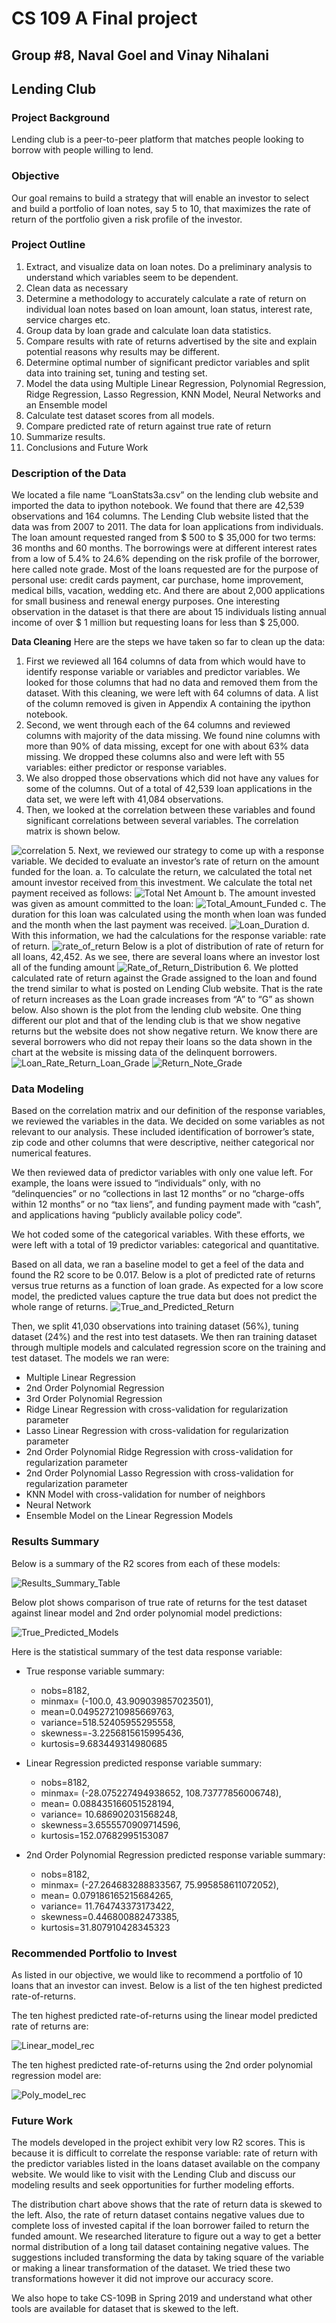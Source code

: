 # CS 109 A Final project
## Group #8, Naval Goel and Vinay Nihalani
## Lending Club
### Project Background

Lending club is a peer-to-peer platform that matches people looking to borrow with people willing to lend. 


### Objective

Our goal remains to build a strategy that will enable an investor to select and build a portfolio of loan notes, say 5 to 10, that maximizes the rate of return of the portfolio given a risk profile of the investor.

### Project Outline
1.	Extract, and visualize data on loan notes. Do a preliminary analysis to understand which variables seem to be dependent. 
2.	Clean data as necessary 
3.	Determine a methodology to accurately calculate a rate of return on individual loan notes based on loan amount, loan status, interest rate, service charges etc.
4.	Group data by loan grade and calculate loan data statistics.  
5.	Compare results with rate of returns advertised by the site and explain potential reasons why results may be different.
6.	Determine optimal number of significant predictor variables and split data into training set, tuning and testing set.
7.	Model the data using Multiple Linear Regression, Polynomial Regression, Ridge Regression, Lasso Regression, KNN Model, Neural Networks and an Ensemble model
8.	Calculate test dataset scores from all models.
9.	Compare predicted rate of return against true rate of return
10.	Summarize results.
11.	Conclusions and Future Work

### Description of the Data
We located a file name “LoanStats3a.csv” on the lending club website and imported the data to ipython notebook. We found that there are 42,539 observations and 164 columns. The Lending Club website listed that the data was from 2007 to 2011. 
The data for loan applications from individuals.  The loan amount requested ranged from $ 500 to $ 35,000 for two terms: 36 months and 60 months.  The borrowings were at different interest rates from a low of 5.4% to 24.6% depending on the risk profile of the borrower, here called note grade. Most of the loans requested are for the purpose of personal use: credit cards payment, car purchase, home improvement, medical bills, vacation, wedding etc. And there are about 2,000 applications for small business and renewal energy purposes. One interesting observation in the dataset is that there are about 15 individuals listing annual income of over $ 1 million but requesting loans for less than $ 25,000. 

**Data Cleaning**
Here are the steps we have taken so far to clean up the data:
1.	First we reviewed all 164 columns of data from which would have to identify response variable or variables and predictor variables.  We looked for those columns that had no data and removed them from the dataset. With this cleaning, we were left with 64 columns of data.  A list of the column removed is given in Appendix A containing the ipython notebook.
2.	Second, we went through each of the 64 columns and reviewed columns with majority of the data missing.  We found nine columns with more than 90% of data missing, except for one with about 63% data missing. We dropped these columns also and were left with 55 variables: either predictor or response variables.
3.	We also dropped those observations which did not have any values for some of the columns. Out of a total of 42,539 loan applications in the data set, we were left with 41,084 observations.
4.	Then, we looked at the correlation between these variables and found significant correlations between several variables. The correlation matrix is shown below.
<img id="correlation" src="correlation.png" alt="correlation">     
5.	Next, we reviewed our strategy to come up with a response variable.  We decided to evaluate an investor’s rate of return on the amount funded for the loan.                                               
    a.  To calculate the return, we calculated the total net amount investor received from this investment.  We calculate the total net payment received as follows:
    <img id="Total Net Amount" src="Total%20Net%20Amount%20Returned.JPG" alt="Total Net Amount">
    b.  The amount invested was given as amount committed to the loan: 
    <img id="Total_Amount_Funded" src="Total_Amount_Funded.JPG" alt="Total_Amount_Funded">      
    c.	The duration for this loan was calculated using the month when loan was funded and the month when the last payment was received.
    <img id="Loan_Duration" src="Loan_Duration.JPG" alt="Loan_Duration">   
    d.  With this information, we had the calculations for the response variable: rate of return.
    <img id="rate_of_return" src="rate_of_return.JPG" alt="rate_of_return">
Below is a plot of distribution of rate of return for all loans, 42,452. As we see, there are several loans where an investor lost all of the funding amount                                                    
<img id="Rate_of_Return_Distribution" src="Rate_of_Return_Distribution.png" alt="Rate_of_Return_Distribution">      
6.	We plotted calculated rate of return against the Grade assigned to the loan and found the trend similar to what is posted on Lending Club website. That is the rate of return increases as the Loan grade increases from “A” to “G” as shown below. Also shown is the plot from the lending club website. One thing different our plot and that of the lending club is that we show negative returns but the website does not show negative return.  We know there are several borrowers who did not repay their loans so the data shown in the chart at the website is missing data of the delinquent borrowers.
<img id="Loan_Rate_Return_Loan_Grade" src="Loan_Rate_Return_Loan_Grade.png" alt="Loan_Rate_Return_Loan_Grade">
<img id="Return_Note_Grade" src="Return_Note_Grade.png" alt="Return_Note_Grade">

### Data Modeling
Based on the correlation matrix and our definition of the response variables, we reviewed the variables in the data.  We decided on some variables as not relevant to our analysis. These included identification of borrower’s state, zip code and other columns that were descriptive, neither categorical nor numerical features.

We then reviewed data of predictor variables with only one value left. For example, the loans were issued to “individuals” only, with no “delinquencies” or no “collections in last 12 months” or no “charge-offs within 12 months” or no “tax liens”, and funding payment made with “cash”, and applications having “publicly available policy code”.    

We hot coded some of the categorical variables. With these efforts, we were left with a total of 19 predictor variables: categorical and quantitative. 

Based on all data, we ran a baseline model to get a feel of the data and found the R2 score to be 0.017. Below is a plot of predicted rate of returns versus true returns as a function of loan grade. As expected for a low score model, the predicted values capture the true data but does not predict the whole range of returns.
<img id="True_and_Predicted_Return" src="True_and_Predicted_Return.png" alt="True_and_Predicted_Return">

Then, we split 41,030 observations into training dataset (56%), tuning dataset (24%) and the rest into test datasets. We then ran training dataset through multiple models and calculated regression score on the training and test dataset. The models we ran were:

-   Multiple Linear Regression
-   2nd Order Polynomial Regression
-   3rd Order Polynomial Regression
-   Ridge Linear Regression with cross-validation for regularization parameter 
-   Lasso Linear Regression with cross-validation for regularization parameter 
-   2nd Order Polynomial Ridge Regression with cross-validation for regularization parameter
-   2nd Order Polynomial Lasso Regression with cross-validation for regularization parameter
-   KNN Model with cross-validation for number of neighbors
-   Neural Network
-   Ensemble Model on the Linear Regression Models

### Results Summary

Below is a summary of the R2 scores from each of these models:

<img id="Results_Summary_Table" src="Results_Summary_Table.JPG" alt="Results_Summary_Table">

Below plot shows comparison of true rate of returns for the test dataset against linear model and 2nd order polynomial model predictions:

<img id="True_Predicted_Models" src="True_Predicted_Models.png" alt="True_Predicted_Models">

Here is the statistical summary of the test data response variable:
- True response variable summary:
  - nobs=8182, 
  - minmax= (-100.0, 43.909039857023501), 
  - mean=0.049527210985669763, 
  - variance=518.52405955295558, 
  - skewness=-3.2256815615995436, 
  - kurtosis=9.683449314980685
  
- Linear Regression predicted response variable summary:
  - nobs=8182, 
  - minmax= (-28.075227494938652, 108.73777856006748), 
  - mean= 0.088435166051528194,
  - variance= 10.686902031568248,
  - skewness=3.6555570909714596, 
  - kurtosis=152.07682995153087
 
- 2nd Order Polynomial Regression predicted response variable summary:
  - nobs=8182, 
  - minmax= (-27.264683288833567, 75.995858611072052),  
  - mean= 0.079186165215684265, 
  - variance= 11.764743373173422, 
  - skewness=0.446800882473385, 
  - kurtosis=31.807910428345323

### Recommended Portfolio to Invest

As listed in our objective, we would like to recommend a portfolio of 10 loans that an investor can invest.  Below is a list of the ten highest predicted rate-of-returns.  

The ten highest predicted rate-of-returns using the linear model predicted rate of returns are:

<img id="Linear_model_rec" src="Linear_model_rec.JPG" alt="Linear_model_rec">

The ten highest predicted rate-of-returns using the 2nd order polynomial regression model are:

<img id="Poly_model_rec" src="Poly_model_rec.JPG" alt="Poly_model_rec">

### Future Work

The models developed in the project exhibit very low R2 scores.  This is because it is difficult to correlate the response variable: rate of return with the predictor variables listed in the loans dataset available on the company website.  We would like to visit with the Lending Club and discuss our modeling results and seek opportunities for further modeling efforts. 

The distribution chart above shows that the rate of return data is skewed to the left. Also, the rate of return dataset contains negative values due to complete loss of invested capital if the loan borrower failed to return the funded amount. We researched literature to figure out a way to get a better normal distribution of a long tail dataset containing negative values.  The suggestions included transforming the data by taking square of the variable or making a linear transformation of the dataset. We tried these two transformations however it did not improve our accuracy score.

We also hope to take CS-109B in Spring 2019 and understand what other tools are available for dataset that is skewed to the left. 
